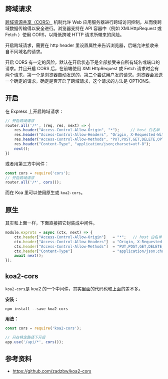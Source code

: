 
## 跨域请求
[跨域资源共享（CORS）](https://developer.mozilla.org/zh-CN/docs/Web/HTTP/Access_control_CORS) 机制允许 Web 应用服务器进行跨域访问控制，从而使跨域数据传输得以安全进行。浏览器支持在 API 容器中（例如 XMLHttpRequest 或 Fetch ）使用 CORS，以降低跨域 HTTP 请求所带来的风险。

开启跨域请求，需要在 http header 里设置属性来告诉浏览器，后端允许接收来自不同域名的请求。

开启 CORS 有一定的风险，默认在开启状态下是全部接受来自所有域名或端口的请求。并且开启 CORS 后，在前端使用 XMLHttpRequest 或 Fetch 请求时会有两个请求，第一个是浏览器自动发送的，第二个尝试用户发的请求。浏览器会发送一个确定的请求，确定是否开启了跨域请求，这个请求的方法是 OPTIONS。

## 开启

在 Express 上开启跨域请求：

```js
// 开启跨域请求
router.all('/*', (req, res, next) => {
    res.header("Access-Control-Allow-Origin", "*");     // host 白名单
    res.header("Access-Control-Allow-Headers", "Origin, X-Requested-With, Content-Type, Accept");
    res.header("Access-Control-Allow-Methods", "PUT,POST,GET,DELETE,OPTIONS");
    res.header("Content-Type", "application/json;charset=utf-8");
    next();
})
```

或者用第三方中间件：

```js
const cors = require('cors');
// 开启跨域请求
router.all('/*', cors());
```

而在 Koa 里可以使用原生或 `koa2-cors`。

## 原生

其实和上面一样，下面直接把它封装成中间件。

```js
module.exprots = async (ctx, next) => {
    ctx.header["Access-Control-Allow-Origin"]   = "*";   // host 白名单
    ctx.header["Access-Control-Allow-Headers"]  = "Origin, X-Requested-With, Content-Type, Accept";
    ctx.header["Access-Control-Allow-Methods"]  = "PUT,POST,GET,DELETE,OPTIONS";
    ctx.header["Content-Type"]                  = "application/json;charset=utf-8";
    await next();
});
```


## koa2-cors
`koa2-cors`是 koa2 的一个中间件，其实里面的代码也和上面的差不多。

**安装：**

```
npm install --save koa2-cors
```

**用法：**

```js
const cors = require('koa2-cors');

// 只在特定路径下开启
app.use('/api/*', cors());
```


## 参考资料
- https://github.com/zadzbw/koa2-cors
